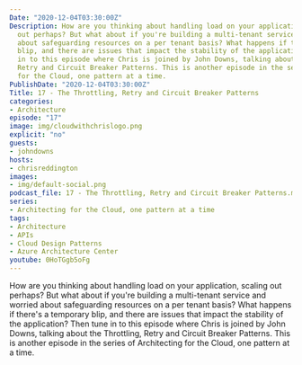 ```yaml
---
Date: "2020-12-04T03:30:00Z"
Description: How are you thinking about handling load on your application, scaling
  out perhaps? But what about if you're building a multi-tenant service and worried
  about safeguarding resources on a per tenant basis? What happens if there's a temporary
  blip, and there are issues that impact the stability of the application? Then tune
  in to this episode where Chris is joined by John Downs, talking about the Throttling,
  Retry and Circuit Breaker Patterns. This is another episode in the series of Architecting
  for the Cloud, one pattern at a time.
PublishDate: "2020-12-04T03:30:00Z"
Title: 17 - The Throttling, Retry and Circuit Breaker Patterns
categories:
- Architecture
episode: "17"
image: img/cloudwithchrislogo.png
explicit: "no"
guests:
- johndowns
hosts:
- chrisreddington
images:
- img/default-social.png
podcast_file: 17 - The Throttling, Retry and Circuit Breaker Patterns.mp3
series:
- Architecting for the Cloud, one pattern at a time
tags:
- Architecture
- APIs
- Cloud Design Patterns
- Azure Architecture Center
youtube: 0HoTGgb5oFg
---
```

How are you thinking about handling load on your application, scaling out perhaps? But what about if you're building a multi-tenant service and worried about safeguarding resources on a per tenant basis? What happens if there's a temporary blip, and there are issues that impact the stability of the application? Then tune in to this episode where Chris is joined by John Downs, talking about the Throttling, Retry and Circuit Breaker Patterns. This is another episode in the series of Architecting for the Cloud, one pattern at a time.

